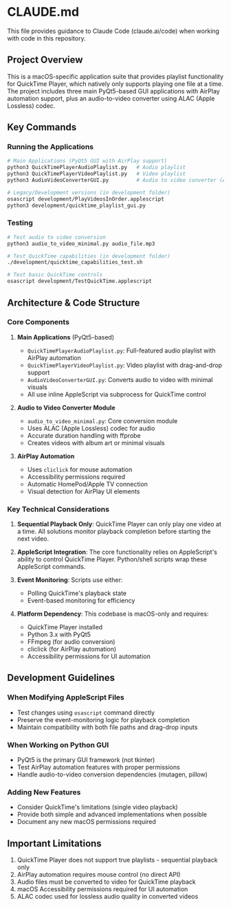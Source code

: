 # CLAUDE.md

This file provides guidance to Claude Code (claude.ai/code) when working with code in this repository.

## Project Overview

This is a macOS-specific application suite that provides playlist functionality for QuickTime Player, which natively only supports playing one file at a time. The project includes three main PyQt5-based GUI applications with AirPlay automation support, plus an audio-to-video converter using ALAC (Apple Lossless) codec.

## Key Commands

### Running the Applications

```bash
# Main Applications (PyQt5 GUI with AirPlay support)
python3 QuickTimePlayerAudioPlaylist.py   # Audio playlist
python3 QuickTimePlayerVideoPlaylist.py   # Video playlist
python3 AudioVideoConverterGUI.py         # Audio to video converter (ALAC)

# Legacy/Development versions (in development folder)
osascript development/PlayVideosInOrder.applescript
python3 development/quicktime_playlist_gui.py
```

### Testing

```bash
# Test audio to video conversion
python3 audio_to_video_minimal.py audio_file.mp3

# Test QuickTime capabilities (in development folder)
./development/quicktime_capabilities_test.sh

# Test basic QuickTime controls
osascript development/TestQuickTime.applescript
```

## Architecture & Code Structure

### Core Components

1. **Main Applications** (PyQt5-based)
   - `QuickTimePlayerAudioPlaylist.py`: Full-featured audio playlist with AirPlay automation
   - `QuickTimePlayerVideoPlaylist.py`: Video playlist with drag-and-drop support
   - `AudioVideoConverterGUI.py`: Converts audio to video with minimal visuals
   - All use inline AppleScript via subprocess for QuickTime control

2. **Audio to Video Converter Module**
   - `audio_to_video_minimal.py`: Core conversion module
   - Uses ALAC (Apple Lossless) codec for audio
   - Accurate duration handling with ffprobe
   - Creates videos with album art or minimal visuals

3. **AirPlay Automation**
   - Uses `cliclick` for mouse automation
   - Accessibility permissions required
   - Automatic HomePod/Apple TV connection
   - Visual detection for AirPlay UI elements

### Key Technical Considerations

1. **Sequential Playback Only**: QuickTime Player can only play one video at a time. All solutions monitor playback completion before starting the next video.

2. **AppleScript Integration**: The core functionality relies on AppleScript's ability to control QuickTime Player. Python/shell scripts wrap these AppleScript commands.

3. **Event Monitoring**: Scripts use either:
   - Polling QuickTime's playback state
   - Event-based monitoring for efficiency

4. **Platform Dependency**: This codebase is macOS-only and requires:
   - QuickTime Player installed
   - Python 3.x with PyQt5
   - FFmpeg (for audio conversion)
   - cliclick (for AirPlay automation)
   - Accessibility permissions for UI automation

## Development Guidelines

### When Modifying AppleScript Files

- Test changes using `osascript` command directly
- Preserve the event-monitoring logic for playback completion
- Maintain compatibility with both file paths and drag-drop inputs

### When Working on Python GUI

- PyQt5 is the primary GUI framework (not tkinter)
- Test AirPlay automation features with proper permissions
- Handle audio-to-video conversion dependencies (mutagen, pillow)

### Adding New Features

- Consider QuickTime's limitations (single video playback)
- Provide both simple and advanced implementations when possible
- Document any new macOS permissions required

## Important Limitations

1. QuickTime Player does not support true playlists - sequential playback only
2. AirPlay automation requires mouse control (no direct API)
3. Audio files must be converted to video for QuickTime playback
4. macOS Accessibility permissions required for UI automation
5. ALAC codec used for lossless audio quality in converted videos